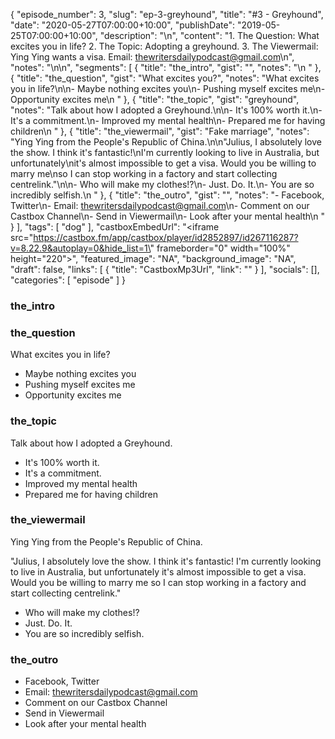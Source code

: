 {
	"episode_number": 3,
	"slug": "ep-3-greyhound",
	"title": "#3 - Greyhound",
	"date": "2020-05-27T07:00:00+10:00",
	"publishDate": "2019-05-25T07:00:00+10:00",
	"description": "\n",
	"content": "1. The Question: What excites you in life? 2. The Topic: Adopting a greyhound. 3. The Viewermail: Ying Ying wants a visa. Email: thewritersdailypodcast@gmail.com\n",
	"notes": "\n\n",
	"segments": [
		{
			"title": "the_intro",
			"gist": "",
			"notes": "\n      "
		},
		{
			"title": "the_question",
			"gist": "What excites you?",
			"notes": "What excites you in life?\n\n- Maybe nothing excites you\n- Pushing myself excites me\n- Opportunity excites me\n      "
		},
		{
			"title": "the_topic",
			"gist": "greyhound",
			"notes": "Talk about how I adopted a Greyhound.\n\n- It's 100% worth it.\n- It's a commitment.\n- Improved my mental health\n- Prepared me for having children\n      "
		},
		{
			"title": "the_viewermail",
			"gist": "Fake marriage",
			"notes": "Ying Ying from the People's Republic of China.\n\n\"Julius, I absolutely love the show. I think it's fantastic!\nI'm currently looking to live in Australia, but unfortunately\nit's almost impossible to get a visa. Would you be willing to marry me\nso I can stop working in a factory and start collecting centrelink.\"\n\n- Who will make my clothes!?\n- Just. Do. It.\n- You are so incredibly selfish.\n      "
		},
		{
			"title": "the_outro",
			"gist": "",
			"notes": "- Facebook, Twitter\n- Email: thewritersdailypodcast@gmail.com\n- Comment on our Castbox Channel\n- Send in Viewermail\n- Look after your mental health\n      "
		}
	],
	"tags": [
		"dog"
	],
	"castboxEmbedUrl": "<iframe src=\"https://castbox.fm/app/castbox/player/id2852897/id267116287?v=8.22.9&autoplay=0&hide_list=1\" frameborder=\"0\" width=\"100%\" height=\"220\"></iframe>",
	"featured_image": "NA",
	"background_image": "NA",
	"draft": false,
	"links": [
		{
			"title": "CastboxMp3Url",
			"link": ""
		}
	],
	"socials": [],
	"categories": [
		"episode"
	]
}

### the_intro


      
### the_question

What excites you in life?

- Maybe nothing excites you
- Pushing myself excites me
- Opportunity excites me
      
### the_topic

Talk about how I adopted a Greyhound.

- It's 100% worth it.
- It's a commitment.
- Improved my mental health
- Prepared me for having children
      
### the_viewermail

Ying Ying from the People's Republic of China.

"Julius, I absolutely love the show. I think it's fantastic!
I'm currently looking to live in Australia, but unfortunately
it's almost impossible to get a visa. Would you be willing to marry me
so I can stop working in a factory and start collecting centrelink."

- Who will make my clothes!?
- Just. Do. It.
- You are so incredibly selfish.
      
### the_outro

- Facebook, Twitter
- Email: thewritersdailypodcast@gmail.com
- Comment on our Castbox Channel
- Send in Viewermail
- Look after your mental health
      
